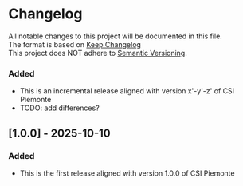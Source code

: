 # Changelog
All notable changes to this project will be documented in this file.\
The format is based on [Keep Changelog](https://keepachangelog.com/en/1.0.0/)\
This project does NOT adhere to [Semantic Versioning](https://semver.org/spec/v2.0.0.html).


### Added

- This is an incremental release aligned with version x'-y'-z' of CSI Piemonte
- TODO: add differences?

## [1.0.0] - 2025-10-10

### Added

- This is the first release aligned with version 1.0.0 of CSI Piemonte
